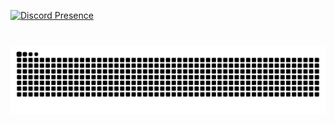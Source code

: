 [![Discord Presence](https://lanyard.cnrad.dev/api/867236993683816458)](https://discord.com/users/867236993683816458)

###
<br clear="both">

<img src="https://raw.githubusercontent.com/iammonsterbunny/iammonsterbunny/output/snake.svg" alt="Snake animation" />

###



